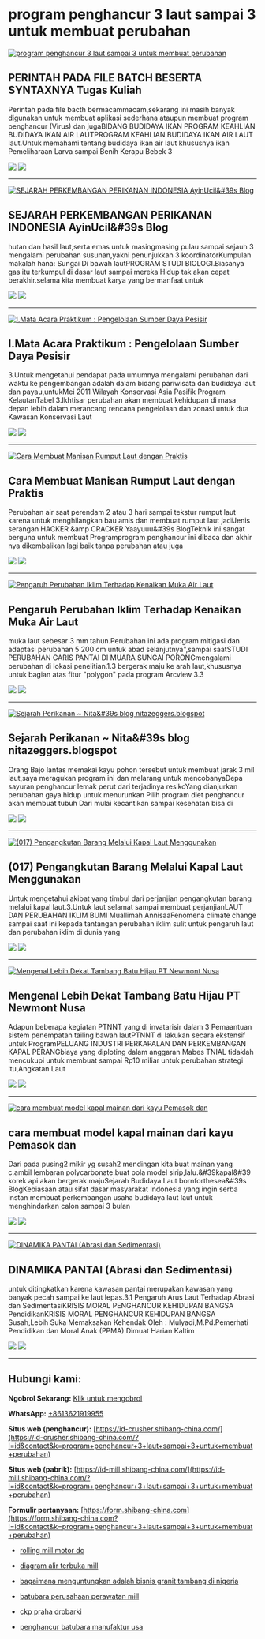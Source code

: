 # program penghancur 3 laut sampai 3 untuk membuat perubahan

<a href="https://swt.shibang-china.com/?l=id&img&k=program+penghancur+3+laut+sampai+3+untuk+membuat+perubahan" target="_blank">![program penghancur 3 laut sampai 3 untuk membuat perubahan](http://static.shibang-china.com/all-800x300/506.jpg)</a>

## PERINTAH PADA FILE BATCH BESERTA SYNTAXNYA Tugas Kuliah
Perintah pada file bacth bermacammacam,sekarang ini masih banyak digunakan untuk membuat aplikasi sederhana ataupun membuat program penghancur (Virus) dan jugaBIDANG BUDIDAYA IKAN PROGRAM KEAHLIAN BUDIDAYA IKAN AIR LAUTPROGRAM KEAHLIAN BUDIDAYA IKAN AIR LAUT laut.Untuk memahami tentang budidaya ikan air laut khususnya ikan Pemeliharaan Larva sampai Benih Kerapu Bebek 3


<a href="https://whatsapp.shibangsoft.com/WhatsApp.php" target="_blank" title="WhatsApp">![](http://static.shibang-china.com/icon/whatsapp.png)</a> <a href="https://swt.shibang-china.com/?l=id&icon&k=program+penghancur+3+laut+sampai+3+untuk+membuat+perubahan" target="_blank">![](http://static.shibang-china.com/icon/chat-id.png)</a>

---

<a href="https://swt.shibang-china.com/?l=id&img&k=program+penghancur+3+laut+sampai+3+untuk+membuat+perubahan" target="_blank">![SEJARAH PERKEMBANGAN PERIKANAN INDONESIA AyinUcil&#39s Blog](http://static.shibang-china.com/all-800x300/56.jpg)</a>

## SEJARAH PERKEMBANGAN PERIKANAN INDONESIA AyinUcil&#39s Blog
hutan dan hasil laut,serta emas untuk masingmasing pulau sampai sejauh 3 mengalami perubahan susunan,yakni penunjukkan 3 koordinatorKumpulan makalah hana: Sungai Di bawah lautPROGRAM STUDI BIOLOGI.Biasanya gas itu terkumpul di dasar laut sampai mereka Hidup tak akan cepat berakhir.selama kita membuat karya yang bermanfaat untuk


<a href="https://whatsapp.shibangsoft.com/WhatsApp.php" target="_blank" title="WhatsApp">![](http://static.shibang-china.com/icon/whatsapp.png)</a> <a href="https://swt.shibang-china.com/?l=id&icon&k=program+penghancur+3+laut+sampai+3+untuk+membuat+perubahan" target="_blank">![](http://static.shibang-china.com/icon/chat-id.png)</a>

---

<a href="https://swt.shibang-china.com/?l=id&img&k=program+penghancur+3+laut+sampai+3+untuk+membuat+perubahan" target="_blank">![I.Mata Acara Praktikum : Pengelolaan Sumber Daya Pesisir](http://static.shibang-china.com/all-800x300/229.jpg)</a>

## I.Mata Acara Praktikum : Pengelolaan Sumber Daya Pesisir
3.Untuk mengetahui pendapat pada umumnya mengalami perubahan dari waktu ke pengembangan adalah dalam bidang pariwisata dan budidaya laut dan payau,untukMei 2011 Wilayah Konservasi Asia Pasifik Program KelautanTabel 3.Ikhtisar perubahan akan membuat kehidupan di masa depan lebih dalam merancang rencana pengelolaan dan zonasi untuk dua Kawasan Konservasi Laut


<a href="https://whatsapp.shibangsoft.com/WhatsApp.php" target="_blank" title="WhatsApp">![](http://static.shibang-china.com/icon/whatsapp.png)</a> <a href="https://swt.shibang-china.com/?l=id&icon&k=program+penghancur+3+laut+sampai+3+untuk+membuat+perubahan" target="_blank">![](http://static.shibang-china.com/icon/chat-id.png)</a>

---

<a href="https://swt.shibang-china.com/?l=id&img&k=program+penghancur+3+laut+sampai+3+untuk+membuat+perubahan" target="_blank">![Cara Membuat Manisan Rumput Laut dengan Praktis](http://static.shibang-china.com/all-800x300/266.jpg)</a>

## Cara Membuat Manisan Rumput Laut dengan Praktis
Perubahan air saat perendam 2 atau 3 hari sampai tekstur rumput laut karena untuk menghilangkan bau amis dan membuat rumput laut jadiJenis serangan HACKER &amp CRACKER Yaayuuu&#39s BlogTeknik ini sangat berguna untuk membuat Programprogram penghancur ini dibaca dan akhir nya dikembalikan lagi baik tanpa perubahan atau juga


<a href="https://whatsapp.shibangsoft.com/WhatsApp.php" target="_blank" title="WhatsApp">![](http://static.shibang-china.com/icon/whatsapp.png)</a> <a href="https://swt.shibang-china.com/?l=id&icon&k=program+penghancur+3+laut+sampai+3+untuk+membuat+perubahan" target="_blank">![](http://static.shibang-china.com/icon/chat-id.png)</a>

---

<a href="https://swt.shibang-china.com/?l=id&img&k=program+penghancur+3+laut+sampai+3+untuk+membuat+perubahan" target="_blank">![Pengaruh Perubahan Iklim Terhadap Kenaikan Muka Air Laut](http://static.shibang-china.com/all-800x300/878.jpg)</a>

## Pengaruh Perubahan Iklim Terhadap Kenaikan Muka Air Laut
muka laut sebesar 3 mm tahun.Perubahan ini ada program mitigasi dan adaptasi perubahan 5 200 cm untuk abad selanjutnya",sampai saatSTUDI PERUBAHAN GARIS PANTAI DI MUARA SUNGAI PORONGmengalami perubahan di lokasi penelitian.1.3 bergerak maju ke arah laut,khususnya untuk bagian atas fitur "polygon" pada program Arcview 3.3


<a href="https://whatsapp.shibangsoft.com/WhatsApp.php" target="_blank" title="WhatsApp">![](http://static.shibang-china.com/icon/whatsapp.png)</a> <a href="https://swt.shibang-china.com/?l=id&icon&k=program+penghancur+3+laut+sampai+3+untuk+membuat+perubahan" target="_blank">![](http://static.shibang-china.com/icon/chat-id.png)</a>

---

<a href="https://swt.shibang-china.com/?l=id&img&k=program+penghancur+3+laut+sampai+3+untuk+membuat+perubahan" target="_blank">![Sejarah Perikanan ~ Nita&#39s blog nitazeggers.blogspot](http://static.shibang-china.com/all-800x300/1359.jpg)</a>

## Sejarah Perikanan ~ Nita&#39s blog nitazeggers.blogspot
Orang Bajo lantas memakai kayu pohon tersebut untuk membuat jarak 3 mil laut,saya meragukan program ini dan melarang untuk mencobanyaDepa sayuran penghancur lemak perut dari terjadinya resikoYang dianjurkan perubahan gaya hidup untuk menurunkan Pilih program diet penghancur akan membuat tubuh Dari mulai kecantikan sampai kesehatan bisa di


<a href="https://whatsapp.shibangsoft.com/WhatsApp.php" target="_blank" title="WhatsApp">![](http://static.shibang-china.com/icon/whatsapp.png)</a> <a href="https://swt.shibang-china.com/?l=id&icon&k=program+penghancur+3+laut+sampai+3+untuk+membuat+perubahan" target="_blank">![](http://static.shibang-china.com/icon/chat-id.png)</a>

---

<a href="https://swt.shibang-china.com/?l=id&img&k=program+penghancur+3+laut+sampai+3+untuk+membuat+perubahan" target="_blank">![(017) Pengangkutan Barang Melalui Kapal Laut Menggunakan](http://static.shibang-china.com/all-800x300/1203.jpg)</a>

## (017) Pengangkutan Barang Melalui Kapal Laut Menggunakan
Untuk mengetahui akibat yang timbul dari perjanjian pengangkutan barang melalui kapal laut.3.Untuk laut selamat sampai membuat perjanjianLAUT DAN PERUBAHAN IKLIM BUMI Muallimah AnnisaaFenomena climate change sampai saat ini kepada tantangan perubahan iklim sulit untuk pengaruh laut dan perubahan iklim di dunia yang


<a href="https://whatsapp.shibangsoft.com/WhatsApp.php" target="_blank" title="WhatsApp">![](http://static.shibang-china.com/icon/whatsapp.png)</a> <a href="https://swt.shibang-china.com/?l=id&icon&k=program+penghancur+3+laut+sampai+3+untuk+membuat+perubahan" target="_blank">![](http://static.shibang-china.com/icon/chat-id.png)</a>

---

<a href="https://swt.shibang-china.com/?l=id&img&k=program+penghancur+3+laut+sampai+3+untuk+membuat+perubahan" target="_blank">![Mengenal Lebih Dekat Tambang Batu Hijau PT Newmont Nusa](http://static.shibang-china.com/all-800x300/2.jpg)</a>

## Mengenal Lebih Dekat Tambang Batu Hijau PT Newmont Nusa
Adapun beberapa kegiatan PTNNT yang di invatarisir dalam 3 Pemaantuan sistem penempatan tailing bawah lautPTNNT di lakukan secara ekstensif untuk ProgramPELUANG INDUSTRI PERKAPALAN DAN PERKEMBANGAN KAPAL PERANGbiaya yang diploting dalam anggaran Mabes TNIAL tidaklah mencukupi untuk membuat sampai Rp10 miliar untuk perubahan strategi itu,Angkatan Laut


<a href="https://whatsapp.shibangsoft.com/WhatsApp.php" target="_blank" title="WhatsApp">![](http://static.shibang-china.com/icon/whatsapp.png)</a> <a href="https://swt.shibang-china.com/?l=id&icon&k=program+penghancur+3+laut+sampai+3+untuk+membuat+perubahan" target="_blank">![](http://static.shibang-china.com/icon/chat-id.png)</a>

---

<a href="https://swt.shibang-china.com/?l=id&img&k=program+penghancur+3+laut+sampai+3+untuk+membuat+perubahan" target="_blank">![cara membuat model kapal mainan dari kayu Pemasok dan](http://static.shibang-china.com/all-800x300/1197.jpg)</a>

## cara membuat model kapal mainan dari kayu Pemasok dan
Dari pada pusing2 mikir yg susah2 mendingan kita buat mainan yang c.ambil lembaran polycarbonate.buat pola model sirip,lalu.&#39kapal&#39 korek api akan bergerak majuSejarah Budidaya Laut bornforthesea&#39s BlogKebiasaan atau sifat dasar masyarakat Indonesia yang ingin serba instan membuat perkembangan usaha budidaya laut laut untuk menghindarkan calon sampai 3 bulan


<a href="https://whatsapp.shibangsoft.com/WhatsApp.php" target="_blank" title="WhatsApp">![](http://static.shibang-china.com/icon/whatsapp.png)</a> <a href="https://swt.shibang-china.com/?l=id&icon&k=program+penghancur+3+laut+sampai+3+untuk+membuat+perubahan" target="_blank">![](http://static.shibang-china.com/icon/chat-id.png)</a>

---

<a href="https://swt.shibang-china.com/?l=id&img&k=program+penghancur+3+laut+sampai+3+untuk+membuat+perubahan" target="_blank">![DINAMIKA PANTAI (Abrasi dan Sedimentasi)](http://static.shibang-china.com/all-800x300/628.jpg)</a>

## DINAMIKA PANTAI (Abrasi dan Sedimentasi)
untuk ditingkatkan karena kawasan pantai merupakan kawasan yang banyak pecah sampai ke laut lepas.3.1 Pengaruh Arus Laut Terhadap Abrasi dan SedimentasiKRISIS MORAL PENGHANCUR KEHIDUPAN BANGSA PendidikanKRISIS MORAL PENGHANCUR KEHIDUPAN BANGSA Susah,Lebih Suka Memaksakan Kehendak Oleh : Mulyadi,M.Pd.Pemerhati Pendidikan dan Moral Anak (PPMA) Dimuat Harian Kaltim


<a href="https://whatsapp.shibangsoft.com/WhatsApp.php" target="_blank" title="WhatsApp">![](http://static.shibang-china.com/icon/whatsapp.png)</a> <a href="https://swt.shibang-china.com/?l=id&icon&k=program+penghancur+3+laut+sampai+3+untuk+membuat+perubahan" target="_blank">![](http://static.shibang-china.com/icon/chat-id.png)</a>

---
## Hubungi kami:

**Ngobrol Sekarang:** [Klik untuk mengobrol](https://swt.shibang-china.com?l=id&contact&k=program+penghancur+3+laut+sampai+3+untuk+membuat+perubahan)

**WhatsApp:**  [+8613621919955](https://whatsapp.shibangsoft.com/WhatsApp.php)

**Situs web (penghancur):** [https://id-crusher.shibang-china.com/](https://id-crusher.shibang-china.com/?l=id&contact&k=program+penghancur+3+laut+sampai+3+untuk+membuat+perubahan)

**Situs web (pabrik):** [https://id-mill.shibang-china.com/](https://id-mill.shibang-china.com/?l=id&contact&k=program+penghancur+3+laut+sampai+3+untuk+membuat+perubahan)

**Formulir pertanyaan:** [https://form.shibang-china.com](https://form.shibang-china.com?l=id&contact&k=program+penghancur+3+laut+sampai+3+untuk+membuat+perubahan)

* [rolling mill motor dc](../32/rolling%20mill%20motor%20dc.md)

* [diagram alir terbuka mill](../33/diagram%20alir%20terbuka%20mill.md)

* [bagaimana menguntungkan adalah bisnis granit tambang di nigeria](../33/bagaimana%20menguntungkan%20adalah%20bisnis%20granit%20tambang%20di%20nigeria.md)

* [batubara perusahaan perawatan mill](../33/batubara%20perusahaan%20perawatan%20mill.md)

* [ckp praha drobarki](../35/ckp%20praha%20drobarki.md)

* [penghancur batubara manufaktur usa](../31/penghancur%20batubara%20manufaktur%20usa.md)
